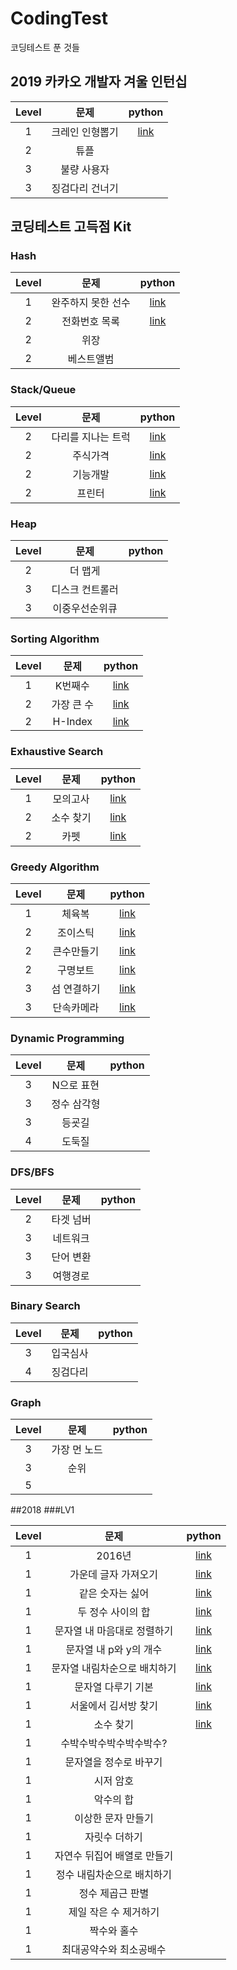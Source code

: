 
# CodingTest
코딩테스트 푼 것들

## 2019 카카오 개발자 겨울 인턴십

| Level | 문제 | python | 
| :---: | :---: | :---: |
| 1 | 크레인 인형뽑기 | [link](Programmers/2019_카카오_개발자_겨울_인턴십/크레인_인형뽑기_게임.py) |
| 2 | 튜플 | |
| 3 | 불량 사용자 | |
| 3 | 징검다리 건너기 | |


## 코딩테스트 고득점 Kit

### Hash
| Level | 문제 | python | 
| :---: | :---: | :---: |
| 1 | 완주하지 못한 선수 | [link](Programmers/코딩테스트%20고득점%20Kit/Hash/Hash1_solution.py) |
| 2 | 전화번호 목록 | [link](Programmers/코딩테스트%20고득점%20Kit/Hash/Hash2.py) |
| 2 | 위장 | |
| 2 | 베스트앨범 | |

### Stack/Queue
| Level | 문제 | python | 
| :---: | :---: | :---: |
| 2 | 다리를 지나는 트럭 | [link](Programmers/코딩테스트%20고득점%20Kit/StackQueue/SQ1.py) |
| 2 | 주식가격 | [link](/StackQueue/SQ1.py) |
| 2 | 기능개발 | [link](Programmers/코딩테스트%20고득점%20Kit/StackQueue/SQ3.py) |
| 2 | 프린터 | [link](Programmers/코딩테스트%20고득점%20Kit/StackQueue/SQ4.py)|

### Heap
| Level | 문제 | python | 
| :---: | :---: | :---: |
| 2 | 더 맵게 | |
| 3 | 디스크 컨트롤러 | |
| 3 | 이중우선순위큐 | |

### Sorting Algorithm
| Level | 문제 | python | 
| :---: | :---: | :---: |
| 1 | K번째수 | [link](Programmers/코딩테스트%20고득점%20Kit/Sorting%20Algorithm/sorting%20Algorithm_1) |
| 2 | 가장 큰 수 | [link](Programmers/코딩테스트%20고득점%20Kit/Sorting%20Algorithm/sorting%20Algorithm_2_solution) |
| 2 | H-Index | [link](Programmers/코딩테스트%20고득점%20Kit/Sorting%20Algorithm/sorting%20Algorithm_3) |

### Exhaustive Search
| Level | 문제 | python | 
| :---: | :---: | :---: |
| 1 | 모의고사 | [link](Programmers/코딩테스트%20고득점%20Kit/Exhaustive%20Search/Exhaustive%20Search_1) |
| 2 | 소수 찾기 | [link](Programmers/코딩테스트%20고득점%20Kit/Exhaustive%20Search/Exhaustive%20Search_2) |
| 2 | 카펫 | [link](Programmers/코딩테스트%20고득점%20Kit/Exhaustive%20Search/Exhaustive%20Search_3) |

### Greedy Algorithm
| Level | 문제 | python | 
| :---: | :---: | :---: |
| 1 | 체육복 | [ link ](Programmers/코딩테스트%20고득점%20Kit/Greedy%20Algorithm/Greedy_1.py) |
| 2 | 조이스틱 | [link](Programmers/코딩테스트%20고득점%20Kit/Greedy%20Algorithm/Greedy_2.py) |
| 2 | 큰수만들기 | [link](Programmers/코딩테스트%20고득점%20Kit/Greedy%20Algorithm/Greedy_3.py)|
| 2 | 구명보트 | [link](Programmers/코딩테스트%20고득점%20Kit/Greedy%20Algorithm/Greedy_4.py) |
| 3 | 섬 연결하기 | [link](Programmers/코딩테스트%20고득점%20Kit/Greedy%20Algorithm/Greedy_5.py) |
| 3 | 단속카메라 | [link](Programmers/코딩테스트%20고득점%20Kit/Greedy%20Algorithm/Greedy_6.py) |

### Dynamic Programming
| Level | 문제 | python | 
| :---: | :---: | :---: |
| 3 | N으로 표현 | |
| 3 | 정수 삼각형 | |
| 3 | 등굣길 | |
| 4 | 도둑질 | |


### DFS/BFS
| Level | 문제 | python | 
| :---: | :---: | :---: |
| 2 | 타겟 넘버 | |
| 3 | 네트워크 | |
| 3 | 단어 변환 | |
| 3 | 여행경로 | |

### Binary Search
| Level | 문제 | python | 
| :---: | :---: | :---: |
| 3 | 입국심사 | |
| 4 | 징검다리 | |

### Graph
| Level | 문제 | python | 
| :---: | :---: | :---: |
| 3 | 가장 먼 노드 | |
| 3 | 순위 | |
| 5 |  | |


##2018
###LV1

| Level | 문제 | python | 
| :---: | :---: | :---: |
| 1 | 2016년 | [link](Programmers/LV1/2016.py) |
| 1 | 가운데 글자 가져오기 | [link](Programmers/LV1/가운데_글자_가져오기.py) |
| 1 | 같은 숫자는 싫어 | [link](Programmers/LV1/같은_숫자는_싫어.py) |
| 1 | 두 정수 사이의 합 | [link](Programmers/LV1/두_정수_사이의_합.py) |
| 1 | 문자열 내 마음대로 정렬하기 | [link](Programmers/LV1/문자열_내_마음대로_정렬하기.py) |
| 1 | 문자열 내 p와 y의 개수 | [link](Programmers/LV1/문자열_내_p와_y의_개수.py) |
| 1 | 문자열 내림차순으로 배치하기 | [link](Programmers/LV1/문자열_내림차순으로_배치하기.py) |
| 1 | 문자열 다루기 기본 | [link](Programmers/LV1/문자열_다루기_기본.py) |
| 1 | 서울에서 김서방 찾기 | [link](Programmers/LV1/서울에서_김서방_찾기.py) |
| 1 | 소수 찾기 | [link](Programmers/LV1/소수_찾기.py) |
| 1 | 수박수박수박수박수박수? | |
| 1 | 문자열을 정수로 바꾸기 | |
| 1 | 시저 암호 |  |
| 1 | 악수의 합 |  |
| 1 | 이상한 문자 만들기 | |
| 1 | 자릿수 더하기 |  |
| 1 | 자연수 뒤집어 배열로 만들기 |  |
| 1 | 정수 내림차순으로 배치하기 |  |
| 1 | 정수 제곱근 판별 |  |
| 1 | 제일 작은 수 제거하기 |  |
| 1 | 짝수와 홀수 |  |
| 1 | 최대공약수와 최소공배수 |  |




